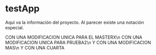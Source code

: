 testApp
=======
Aqui va la información del proyecto.
Al parecer existe una notación especial.

CON UNA MODIFICACION UNICA PARA EL MASTERX\n
CON UNA MODIFICACION UNICA PARA PRUEBA2\n
Y CON UNA MODIFICACION MAS\n
Y CON UNA CUARTA
